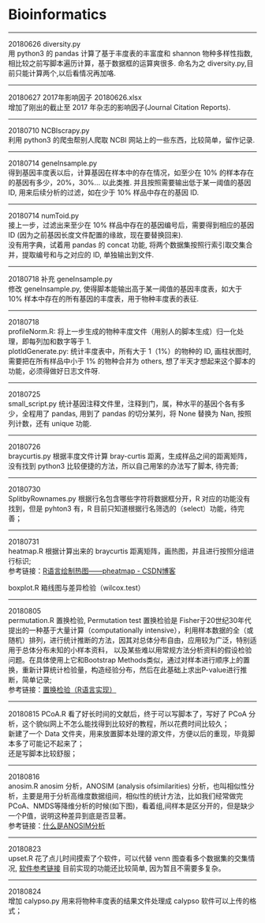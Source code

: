 # Bioinformatics

***
20180626  diversity.py  
用 python3 的 pandas 计算了基于丰度表的丰富度和 shannon 物种多样性指数,相比较之前写脚本遍历计算，基于数据框的运算爽很多. 命名为之 diversity.py,目前只能计算两个,以后看情况再加咯.

***
20180627  2017年影响因子 20180626.xlsx  
增加了刚出的截止至 2017 年杂志的影响因子(Journal Citation Reports).

***
20180710  NCBIscrapy.py  
利用 python3 的爬虫帮别人爬取 NCBI 网站上的一些东西，比较简单，留作记录.

***
20180714  geneInsample.py  
得到基因丰度表以后，计算基因在样本中的存在情况，如至少在 10% 的样本存在的基因有多少，20%，30%... 以此类推.
并且按照需要输出低于某一阈值的基因 ID, 用来后续分析的过滤，如在少于 10% 样品中存在的基因 ID.  

***
20180714  numToid.py  
接上一步，过滤出来至少在 10% 样品中存在的基因编号后，需要得到相应的基因 ID (因为之前基因长度文件配置的缘故，现在要替换回来).  
没有用字典，试着用 pandas 的 concat 功能, 将两个数据集按照行索引取交集合并，提取编号和与之对应的 ID, 单独输出到文件.  

***
20180718 补充 geneInsample.py  
修改 geneInsample.py, 使得脚本能输出高于某一阈值的基因丰度表，如大于 10% 样本中存在的所有基因的丰度表，用于物种丰度表的表征.  

***
20180718  
profileNorm.R: 将上一步生成的物种丰度文件（用别人的脚本生成）归一化处理，即每列加和数字等于 1.  
plotIdGenerate.py: 统计丰度表中，所有大于 1（1%）的物种的 ID, 画柱状图时, 需要把在所有样品中小于 1% 的物种合并为 others, 想了半天才想起来这个脚本的功能，必须得做好日志文件呀.  

***
20180725  
small_script.py 统计基因注释文件里，注释到门，属，种水平的基因个各有多少，全程用了 pandas, 用到了 pandas 的切分某列，将 None 替换为 Nan, 按照列计数，还有 unique 功能.  

***
20180726  
braycurtis.py 根据丰度文件计算 bray-curtis 距离，生成样品之间的距离矩阵，没有找到 python3 比较便捷的方法，所以自己用笨的办法写了脚本, 待完善;

***
20180730  
SplitbyRownames.py 根据行名包含哪些字符将数据框分开，R 对应的功能没有找到，但是 pyhton3 有，R 目前只知道根据行名筛选的（select）功能，待完善；  

***
20180731  
heatmap.R 根据计算出来的 braycurtis 距离矩阵，画热图，并且进行按照分组进行标识;  
参考链接：[R语言绘制热图——pheatmap - CSDN博客](https://blog.csdn.net/sinat_38163598/article/details/72770404)  

boxplot.R 箱线图与差异检验（wilcox.test）  

***  
20180805  
permutation.R 置换检验, Permutation test 置换检验是 Fisher于20世纪30年代提出的一种基于大量计算（computationally intensive），利用样本数据的全（或随机）排列，进行统计推断的方法，因其对总体分布自由，应用较为广泛，特别适用于总体分布未知的小样本资料， 以及某些难以用常规方法分析资料的假设检验问题。在具体使用上它和Bootstrap Methods类似，通过对样本进行顺序上的置换，重新计算统计检验量，构造经验分布，然后在此基础上求出P-value进行推断，简单记录;    
参考链接：[置换检验（R语言实现）](https://blog.csdn.net/zhouyijun888/article/details/69524200)  

***
20180815
PCoA.R 看了好长时间的文献后，终于可以写脚本了，写好了 PCoA 分析，这个貌似网上不怎么能找得到比较好的教程，所以花费时间比较久；  
新建了一个 Data 文件夹，用来放置脚本处理的源文件，方便以后的重现，毕竟脚本多了可能记不起来了；  
还是写脚本比较舒服；  

***
20180816  
anosim.R  anosim 分析，ANOSIM (analysis ofsimilarities) 分析，也叫相似性分析，主要是用于分析高维度数据组间，相似性的统计方法，比如我们经常做完PCoA、NMDS等降维分析的时候(如下图)，看着组,间样本是区分开的，但是缺少一个P值，说明这种差异到底是否显著。  
参考链接：[什么是ANOSIM分析](http://www.360doc.com/content/18/0113/21/33459258_721682039.shtml)

***
20180823  
upset.R 花了点儿时间摸索了个软件，可以代替 venn 图查看多个数据集的交集情况, [软件参考链接](http://caleydo.org/tools/upset/) 目前实现的功能还比较简单, 因为暂且不需要多复杂。  

***  
20180824  
增加 calypso.py 用来将物种丰度表的结果文件处理成 calypso 软件可以上传的格式；

